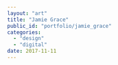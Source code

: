 ```yaml
---
layout: "art"
title: "Jamie Grace"
public_id: "portfolio/jamie_grace"
categories:
  - "design"
  - "digital"
date: 2017-11-11 
---
```

